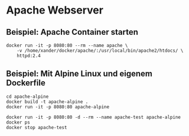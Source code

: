 # Apache Webserver

## Beispiel: Apache Container starten

``` 
docker run -it -p 8080:80 --rm --name apache \
    -v /home/xander/docker/apache/:/usr/local/bin/apache2/htdocs/ \
    httpd:2.4
```


## Beispiel: Mit Alpine Linux und eigenem Dockerfile

``` 
cd apache-alpine
docker build -t apache-alpine .
docker run -it -p 8080:80 apache-alpine
```

``` 
docker run -it -p 8080:80 -d --rm --name apache-test apache-alpine
docker ps
docker stop apache-test
```